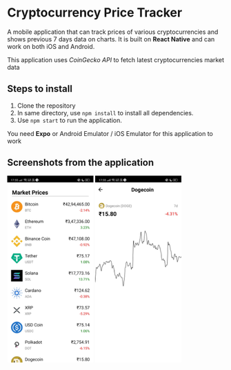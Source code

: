 # Cryptocurrency Price Tracker
A mobile application that can track prices of various cryptocurrencies and shows previous 7 days data on charts. It is built on **React Native** and can work on both iOS and Android.

This application uses *CoinGecko API* to fetch latest cryptocurrencies market data

## Steps to install
1. Clone the repository
2. In same directory, use `npm install` to install all dependencies.
3. Use `npm start` to run the application.

You need **Expo** or Android Emulator / iOS Emulator for this application to work

## Screenshots from the application

<img src="./Images/a.jpg" alt="Main Page" width="200"/>
<img src="./Images/b.jpg" alt="Main Page" width="200"/>